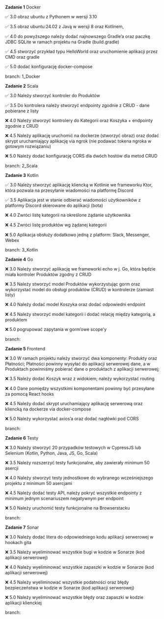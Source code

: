 **Zadanie 1** Docker

:white_check_mark: 3.0 obraz ubuntu z Pythonem w wersji 3.10

:white_check_mark: 3.5 obraz ubuntu:24.02 z Javą w wersji 8 oraz Kotlinem,

:white_check_mark: 4.0 do powyższego należy dodać najnowszego Gradle’a oraz paczkę JDBC SQLite w ramach projektu na Gradle (build.gradle)

:white_check_mark: 4.5 stworzyć przykład typu HelloWorld oraz uruchomienie aplikacji przez CMD oraz gradle

:white_check_mark: 5.0 dodać konfigurację docker-compose

branch: 1_Docker 


**Zadanie 2** Scala

:white_check_mark: 3.0 Należy stworzyć kontroler do Produktów

:white_check_mark: 3.5 Do kontrolera należy stworzyć endpointy zgodnie z CRUD - dane pobierane z listy

:x: 4.0 Należy stworzyć kontrolery do Kategorii oraz Koszyka + endpointy zgodnie z CRUD

:x: 4.5 Należy aplikację uruchomić na dockerze (stworzyć obraz) oraz dodać skrypt uruchamiający aplikację via ngrok (nie podawać tokena ngroka w gotowym rozwiązaniu)

:x: 5.0 Należy dodać konfigurację CORS dla dwóch hostów dla metod CRUD

branch: 2_Scala


**Zadanie 3** Kotlin

:white_check_mark: 3.0 Należy stworzyć aplikację kliencką w Kotlinie we frameworku Ktor, która pozwala na przesyłanie wiadomości na platformę Discord

:white_check_mark: 3.5 Aplikacja jest w stanie odbierać wiadomości użytkowników z platformy Discord skierowane do aplikacji (bota)

:x: 4.0 Zwróci listę kategorii na określone żądanie użytkownika

:x: 4.5 Zwróci listę produktów wg żądanej kategorii

:x: 5.0 Aplikacja obsłuży dodatkowo jedną z platform: Slack, Messenger, Webex

branch: 3_Kotlin


**Zadanie 4** Go

:x: 3.0 Należy stworzyć aplikację we frameworki echo w j. Go, która będzie
miała kontroler Produktów zgodny z CRUD

:x: 3.5 Należy stworzyć model Produktów wykorzystując gorm oraz
wykorzystać model do obsługi produktów (CRUD) w kontrolerze (zamiast
listy)

:x: 4.0 Należy dodać model Koszyka oraz dodać odpowiedni endpoint

:x: 4.5 Należy stworzyć model kategorii i dodać relację między kategorią,
a produktem

:x: 5.0 pogrupować zapytania w gorm’owe scope'y

branch: 


**Zadanie 5** Frontend

:x: 3.0 W ramach projektu należy stworzyć dwa komponenty: Produkty oraz
Płatności; Płatności powinny wysyłać do aplikacji serwerowej dane, a w
Produktach powinniśmy pobierać dane o produktach z aplikacji
serwerowej;

:x: 3.5 Należy dodać Koszyk wraz z widokiem; należy wykorzystać routing

:x: 4.0 Dane pomiędzy wszystkimi komponentami powinny być przesyłane za
pomocą React hooks

:x: 4.5 Należy dodać skrypt uruchamiający aplikację serwerową oraz
kliencką na dockerze via docker-compose

:x: 5.0 Należy wykorzystać axios’a oraz dodać nagłówki pod CORS

branch: 


**Zadanie 6** Testy

:x: 3.0 Należy stworzyć 20 przypadków testowych w CypressJS lub Selenium
(Kotlin, Python, Java, JS, Go, Scala)

:x: 3.5 Należy rozszerzyć testy funkcjonalne, aby zawierały minimum 50
asercji

:x: 4.0 Należy stworzyć testy jednostkowe do wybranego wcześniejszego
projektu z minimum 50 asercjami

:x: 4.5 Należy dodać testy API, należy pokryć wszystkie endpointy z
minimum jednym scenariuszem negatywnym per endpoint

:x: 5.0 Należy uruchomić testy funkcjonalne na Browserstacku

branch: 

**Zadanie 7** Sonar

:x: 3.0 Należy dodać litera do odpowiedniego kodu aplikacji serwerowej w
hookach gita

:x: 3.5 Należy wyeliminować wszystkie bugi w kodzie w Sonarze (kod
aplikacji serwerowej)

:x: 4.0 Należy wyeliminować wszystkie zapaszki w kodzie w Sonarze (kod
aplikacji serwerowej)

:x: 4.5 Należy wyeliminować wszystkie podatności oraz błędy bezpieczeństwa
w kodzie w Sonarze (kod aplikacji serwerowej)

:x: 5.0 Należy wyeliminować wszystkie błędy oraz zapaszki w kodzie
aplikacji klienckiej

branch: 
